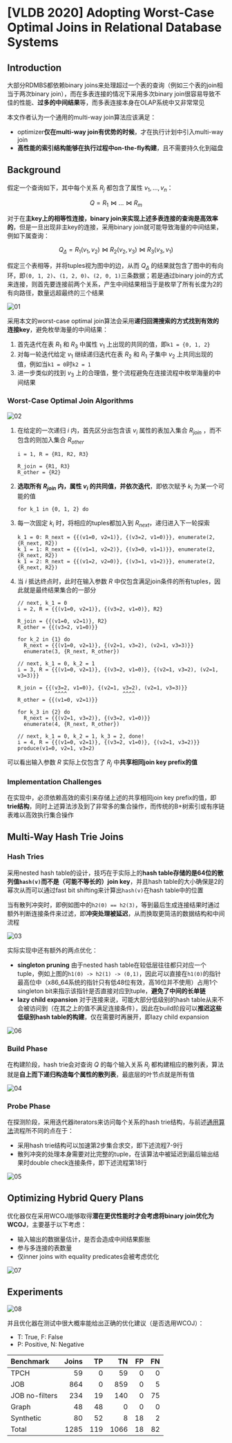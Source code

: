 # [VLDB 2020] Adopting Worst-Case Optimal Joins in Relational Database Systems

## Introduction

大部分RDMBS都依赖binary joins来处理超过一个表的查询（例如三个表的join相当于两次binary join），而在多表连接的情况下采用多次binary join很容易导致不佳的性能、**过多的中间结果**等，而多表连接本身在OLAP系统中又非常常见

本文作者认为一个通用的multi-way join算法应该满足：

- optimizer**仅在multi-way join有优势的时候**，才在执行计划中引入multi-way join
- **高性能的索引结构能够在执行过程中on-the-fly构建**，且不需要持久化到磁盘

## Background

假定一个查询如下，其中每个关系 $R_j$ 都包含了属性 $v_1,...,v_n$：

```math
Q = R_1 \Join ... \Join R_m
```

对于在**主key上的相等性连接，binary join来实现上述多表连接的查询是高效率的**，但是一旦出现非主key的连接，采用binary join就可能导致海量的中间结果，例如下属查询：

```math
Q_\Delta = R_1(v_1,v_2) \Join R_2(v_2,v_3) \Join R_3(v_3,v_1)
```

假定三个表相等，并将tuples视为图中的边，从而 $Q_\Delta$ 的结果就包含了图中的有向环，即`(0, 1, 2)`、`(1, 2, 0)`、`(2, 0, 1)`三条数据；若是通过binary join的方式来连接，则首先要连接前两个关系，产生中间结果相当于是枚举了所有长度为2的有向路径，数量远超最终的三个结果

![01](images/mjoin01.png)

采用本文的worst-case optimal join算法会采用**递归回溯搜索的方式找到有效的连接key**，避免枚举海量的中间结果：

1. 首先迭代在表 $R_1$ 和 $R_3$ 中属性 $v_1$ 上出现的共同的值，即`k1 = {0, 1, 2}`
2. 对每一轮迭代给定 $v_1$ 继续递归迭代在表 $R_2$ 和 $R_1$ 子集中 $v_2$ 上共同出现的值，例如当`k1 = 0`时`k2 = 1`
3. 进一步类似的找到 $v_3$ 上的合理值，整个流程避免在连接流程中枚举海量的中间结果

### Worst-Case Optimal Join Algorithms

![02](images/mjoin02.png)

1. 在给定的一次递归 $i$ 内，首先区分出包含该 $v_i$ 属性的表加入集合 $R_{join}$ ，而不包含的则加入集合 $R_{other}$

    ```text
    i = 1, R = {R1, R2, R3}
    
    R_join = {R1, R3}
    R_other = {R2}
    ```

2. **选取所有 $R_{join}$ 内，属性 $v_i$ 的共同值，并依次迭代**，即依次赋予 $k_i$ 为某一个可能的值

    ```text
    for k_1 in {0, 1, 2} do
    ```

3. 每一次固定 $k_i$ 时，将相应的tuples都加入到 $R_{next}$，递归进入下一轮探索

    ```text
    k_1 = 0: R_next = {{(v1=0, v2=1)}, {(v3=2, v1=0)}}, enumerate(2, {R_next, R2})
    k_1 = 1: R_next = {{(v1=1, v2=2)}, {(v3=0, v1=1)}}, enumerate(2, {R_next, R2})
    k_1 = 2: R_next = {{(v1=2, v2=0)}, {(v3=1, v1=2)}}, enumerate(2, {R_next, R2})
    ```

4. 当 $i$ 抵达终点时，此时在输入参数 $R$ 中仅包含满足join条件的所有tuples，因此就是最终结果集合的一部分

    ```text
    // next, k_1 = 0
    i = 2, R = {{(v1=0, v2=1)}, {(v3=2, v1=0)}, R2}

    R_join = {{(v1=0, v2=1)}, R2}
    R_other = {{(v3=2, v1=0)}}

    for k_2 in {1} do
      R_next = {{(v1=0, v2=1)}, {(v2=1, v3=2), (v2=1, v3=3)}}
      enumerate(3, {R_next, R_other})
    
    // next, k_1 = 0, k_2 = 1
    i = 3, R = {{(v1=0, v2=1)}, {(v3=2, v1=0)}, {(v2=1, v3=2), (v2=1, v3=3)}}

    R_join = {{(v3=2, v1=0)}, {(v2=1, v3=2), (v2=1, v3=3)}}
                ^^^^                  ^^^^
    R_other = {{(v1=0, v2=1)}}

    for k_3 in {2} do
      R_next = {{(v2=1, v3=2)}, {(v3=2, v1=0)}}
      enumerate(4, {R_next, R_other})
    
    // next, k_1 = 0, k_2 = 1, k_3 = 2, done!
    i = 4, R = {{(v1=0, v2=1)}, {(v3=2, v1=0)}, {(v2=1, v3=2)}}
    produce(v1=0, v2=1, v3=2)
    ```

可以看出输入参数 $R$ 实际上仅包含了 $R_j$ 中**共享相同join key prefix的值**

### Implementation Challenges

在实现中，必须依赖高效的索引来存储上述的共享相同join key prefix的值，即**trie结构**，同时上述算法涉及到了非常多的集合操作，而传统的B+树索引或有序链表难以高效执行集合操作

## Multi-Way Hash Trie Joins

### Hash Tries

采用nested hash table的设计，技巧在于实际上的**hash table存储的是64位的散列值`hash(v)`而不是（可能不等长的）join key**，并且hash table的大小确保是2的幂次从而可以通过fast bit shifting来计算出`hash(v)`在hash table中的位置

当有散列冲突时，即例如图中的`h2(0) == h2(3)`，等到最后生成连接结果时通过额外判断连接条件来过滤，即**冲突处理被延迟**，从而换取更简洁的数据结构和中间流程

![03](images/mjoin03.png)

实际实现中还有额外的两点优化：

- **singleton pruning**
  由于nested hash table在较低层往往都只对应一个tuple，例如上图的`h1(0) -> h2(1) -> (0,1)`，因此可以直接在`h1(0)`的指针最高位中（x86_64系统的指针只有低48位有效，高16位并不使用）占用1个singleton bit来指示该指针是否直接对应到tuple，**避免了中间的长单链**
- **lazy child expansion**
  对于连接来说，可能大部分低级别的hash table从来不会被访问到（在其之上的值不满足连接条件），因此在build阶段可以**推迟这些低级别hash table的构建**，仅在需要时再展开，即lazy child expansion

![06](images/mjoin06.png)

### Build Phase

在构建阶段，hash trie会对查询 $Q$ 的每个输入关系 $R_j$ 都构建相应的散列表，算法就是**自上而下递归构造每个属性的散列表**，最底层的叶节点就是所有值

![04](images/mjoin04.png)

### Probe Phase

在探测阶段，采用迭代器iterators来访问每个关系的hash trie结构，与前述[通用算法](#worst-case-optimal-join-algorithms)流程所不同的点在于：

- 采用hash trie结构可以加速第2步集合求交，即下述流程7-9行
- 散列冲突的处理本身需要对比完整的tuple，在该算法中被延迟到最后输出结果时double check连接条件，即下述流程第18行

![05](images/mjoin05.png)

## Optimizing Hybrid Query Plans

优化器仅在采用WCOJ能够取得**潜在更优性能时才会考虑将binary join优化为WCOJ**，主要基于以下考虑：

- 输入输出的数据量估计，是否会造成中间结果膨胀
- 参与多连接的表数量
- 仅inner joins with equality predicates会被考虑优化

![07](images/mjoin07.png)

## Experiments

![08](images/mjoin08.png)

并且优化器在测试中很大概率能给出正确的优化建议（是否选用WCOJ）：

- T: True, F: False
- P: Positive, N: Negative

| Benchmark | Joins | TP | TN | FP | FN |
|:-         |     -:|  -:|  -:|  -:|  -:|
|TPCH       |     59|   0|  59|   0|   0|
|JOB        |    864|   0| 859|   0|   5|
|JOB no-filters| 234|  19| 140|   0|  75|
|Graph      |     48|  48|   0|   0|   0|
|Synthetic  |     80|  52|   8|  18|   2|
|Total      |   1285| 119|1066|  18|  82|
